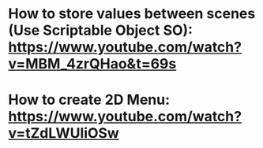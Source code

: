 # How to store values between scenes (Use Scriptable Object SO): https://www.youtube.com/watch?v=MBM_4zrQHao&t=69s
# How to create 2D Menu: https://www.youtube.com/watch?v=tZdLWUliOSw
